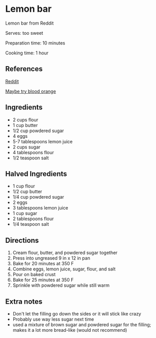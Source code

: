 # Lemon bar

Lemon bar from Reddit

Serves: too sweet

Preparation time: 10 minutes

Cooking time: 1 hour

## References

[Reddit](https://www.reddit.com/r/Old_Recipes/comments/c1x1k1/grandmas_lemon_bars_aka_the_hit_at_every_family/)

[Maybe try blood orange](https://old.reddit.com/r/Old_Recipes/comments/f1j0h4/id_been_dying_to_make_ujusthoods_lemon_bars_came/)

## Ingredients

- 2 cups flour
- 1 cup butter
- 1/2 cup powdered sugar
- 4 eggs
- 5-7 tablespoons lemon juice
- 2 cups sugar
- 4 tablespoons flour
- 1/2 teaspoon salt

## Halved Ingredients
- 1 cup flour
- 1/2 cup butter
- 1/4 cup powdered sugar
- 2 eggs
- 3 tablespoons lemon juice
- 1 cup sugar
- 2 tablespoons flour
- 1/4 teaspoon salt

## Directions

1. Cream flour, butter, and powdered sugar together
2. Press into ungreased 9 in x 12 in pan
3. Bake for 20 minutes at 350 F
4. Combine eggs, lemon juice, sugar, flour, and salt
5. Pour on baked crust
6. Bake for 25 minutes at 350 F
7. Sprinkle with powdered sugar while still warm

## Extra notes

- Don't let the filling go down the sides or it will stick like crazy
- Probably use way less sugar next time
- used a mixture of brown sugar and powdered sugar for the filling; makes it a lot more bread-like (would not recommend)

